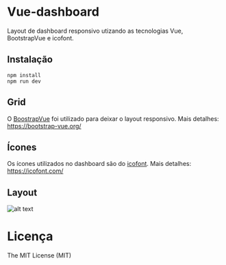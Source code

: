 # Vue-dashboard
Layout de dashboard responsivo utizando as tecnologias Vue, BootstrapVue e icofont.

## Instalação
```
npm install
npm run dev
```
## Grid
O [BoostrapVue](https://bootstrap-vue.org/) foi utilizado para deixar o layout responsivo.
Mais detalhes: https://bootstrap-vue.org/

## Ícones
Os ícones utilizados no dashboard são do [icofont](https://icofont.com/).
Mais detalhes: https://icofont.com/

## Layout

![alt text](https://atividadeon.com.br/static/img/dashboard-vue.png)

# Licença

The MIT License (MIT)

